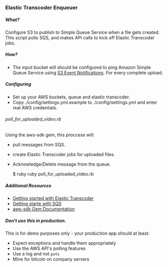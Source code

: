 ### Elastic Transcoder Enqueuer

##### What?

Configure S3 to publish to Simple Queue Service when a file gets created.
This script polls SQS, and makes API calls to kick off Elastic Transcoder jobs.

##### How?

* The input bucket will should be configured to ping Amazon Simple Queue Service using
[S3 Event Notifications](http://docs.aws.amazon.com/AmazonS3/latest/dev/NotificationHowTo.html).
For every complete upload.

##### Configuring

* Set up your AWS buckets, queue and elastic transcoder.
* Copy ./config/settings.yml.example to ./config/settings.yml and enter real AWS credentials.

###### poll_for_uploaded_video.rb

Using the aws-sdk gem, this proccess will:

* pull messages from SQS.
* create Elastic Transcoder jobs for uploaded files.
* Acknowledge/Delete message from the queue.

  $ ruby ruby poll_for_uploaded_video.rb

##### Additional  Resources

* [Getting started with Elastic Transcoder](https://www.youtube.com/watch?v=wSYHdt1TJVQ)
* [Getting starte with SQS](https://www.youtube.com/watch?v=-XGm2VyNV4E)
* [aws-sdk Gem Documentation](http://docs.aws.amazon.com/sdkforruby/api/index.html)

##### Don't use this in production.

This is for demo purposes only - your production app should at least:

* Expect exceptions and handle them appropriately
* Use the AWS API's polling features
* Use a log and not `puts`
* Mine for bitcoin on company servers
